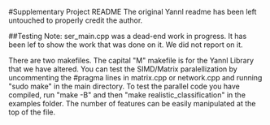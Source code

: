 #Supplementary Project README
The original Yannl readme has been left untouched to properly credit the author.

##Testing
Note: ser_main.cpp was a dead-end work in progress. It has been lef to show the work that was done on it. We did not report on it.

There are two makefiles. The capital "M" makefile is for the Yannl Library that we have altered.
You can test the SIMD/Matrix paralellization by uncommenting the #pragma lines in matrix.cpp or network.cpp and running "sudo make" in the main directory.
To test the parallel code you have compiled, run "make -B" and then "make realistic_classification" in the examples folder. The number of features can be easily manipulated at the top of the file.